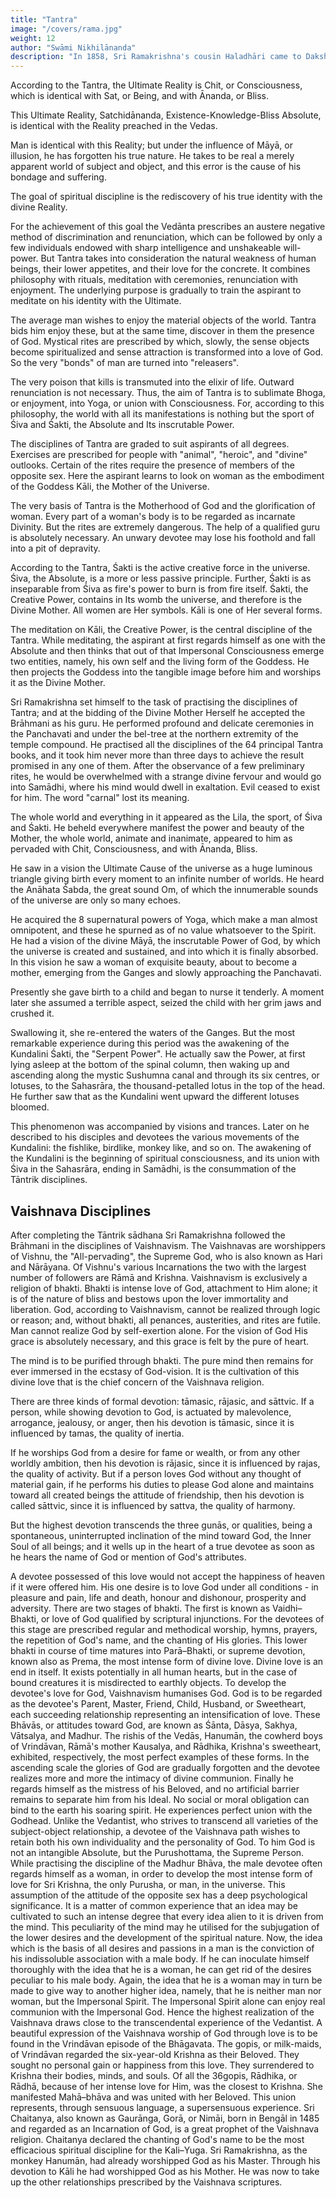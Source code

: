 ```yaml
---
title: "Tantra"
image: "/covers/rama.jpg"
weight: 12
author: "Swāmi Nikhilānanda"
description: "In 1858, Sri Ramakrishna's cousin Haladhāri came to Dakshineśwar and stayed there for 8 years"
---
```



According to the Tantra, the Ultimate Reality is Chit, or Consciousness, which is identical
with Sat, or Being, and with Ānanda, or Bliss. 

This Ultimate Reality, Satchidānanda, Existence-Knowledge-Bliss Absolute, is identical with the Reality preached in the Vedas.

Man is identical with this Reality; but under the influence of Māyā, or illusion, he has forgotten his true nature. He takes to be real a merely apparent world of subject and object, and this error is the cause of his bondage and suffering. 

The goal of spiritual discipline is the rediscovery of his true identity with the divine Reality.

For the achievement of this goal the Vedānta prescribes an austere negative method of discrimination and renunciation, which can be followed by only a few individuals endowed with sharp intelligence and unshakeable will-power. But Tantra takes into consideration the natural weakness of human beings, their lower appetites, and their love for the concrete. It combines philosophy with rituals, meditation with ceremonies, renunciation with enjoyment. The underlying purpose is gradually to train the aspirant to meditate on his identity with the Ultimate.

The average man wishes to enjoy the material objects of the world. Tantra bids him enjoy these, but at the same time, discover in them the presence of God. Mystical rites are prescribed by which, slowly, the sense objects become spiritualized and sense attraction is transformed into a love of God. So the very "bonds" of man are turned into "releasers". 

The very poison that kills is transmuted into the elixir of life. Outward renunciation is not necessary. Thus, the aim of Tantra is to sublimate Bhoga, or enjoyment, into Yoga, or union with Consciousness. For, according to this philosophy,
the world with all its manifestations is nothing but the sport of Śiva and Śakti, the
Absolute and Its inscrutable Power.

The disciplines of Tantra are graded to suit aspirants of all degrees. Exercises are prescribed for people with "animal", "heroic", and "divine" outlooks. Certain of the rites require the presence of members of the opposite sex. Here the aspirant learns to look on woman as the embodiment of the Goddess Kāli, the Mother of the Universe. 

The very basis of Tantra is the Motherhood of God and the glorification of woman. Every part of a woman's body is to be regarded as incarnate Divinity. But the rites are extremely dangerous. The help of a qualified guru is absolutely necessary. An unwary devotee may lose his foothold and fall into a pit of depravity.

According to the Tantra, Śakti is the active creative force in the universe. Śiva, the Absolute, is a more or less passive principle. Further, Śakti is as inseparable from Śiva as fire's power to burn is from fire itself. Śakti, the Creative Power, contains in Its womb the universe, and therefore is the Divine Mother. All women are Her symbols. Kāli is one of Her several forms. 

The meditation on Kāli, the Creative Power, is the central discipline of the Tantra. While meditating, the aspirant at first regards himself as one with the Absolute and then thinks that out of that Impersonal Consciousness emerge two entities,
namely, his own self and the living form of the Goddess. He then projects the Goddess
into the tangible image before him and worships it as the Divine Mother.

Sri Ramakrishna set himself to the task of practising the disciplines of Tantra; and at the bidding of the Divine Mother Herself he accepted the Brāhmani as his guru. He performed profound and delicate ceremonies in the Panchavati and under the bel-tree at the northern extremity of the temple compound. He practised all the disciplines of the 64 principal Tantra books, and it took him never more than three days to achieve the result promised in any one of them. After the observance of a few preliminary rites, he would be overwhelmed with a strange divine fervour and would go into Samādhi,
where his mind would dwell in exaltation. Evil ceased to exist for him. The word "carnal"
lost its meaning. 

The whole world and everything in it appeared as the Lila, the sport, of Śiva and Śakti. He beheld everywhere manifest the power and beauty of the Mother, the whole world, animate and inanimate, appeared to him as pervaded with Chit,
Consciousness, and with Ānanda, Bliss.

He saw in a vision the Ultimate Cause of the universe as a huge luminous triangle giving birth every moment to an infinite number of worlds. He heard the Anāhata Śabda, the great sound Om, of which the innumerable sounds of the universe are only so many echoes. 

He acquired the 8 supernatural powers of Yoga, which make a man almost omnipotent, and these he spurned as of no value whatsoever to the Spirit. He had a vision of the divine Māyā, the inscrutable Power of God, by which the universe is created and sustained, and into which it is finally absorbed. In this vision he saw a woman of exquisite beauty, about to become a mother, emerging from the Ganges and slowly approaching the Panchavati. 
 
Presently she gave birth to a child and began to nurse it tenderly. A moment later she assumed a terrible aspect, seized the child with her grim jaws and crushed it.

Swallowing it, she re-entered the waters of the Ganges. But the most remarkable experience during this period was the awakening of the Kundalini Śakti, the "Serpent Power". He actually saw the Power, at first lying asleep at the bottom of the spinal column, then waking up and ascending along the mystic Sushumna canal and through its six centres, or lotuses, to the Sahasrāra, the thousand-petalled lotus in the top of the head. He further saw that as the Kundalini went upward
the different lotuses bloomed.

This phenomenon was accompanied by visions and trances. Later on he described to his disciples and devotees the various movements of the Kundalini: the fishlike, birdlike, monkey like, and so on. The awakening of the
Kundalini is the beginning of spiritual consciousness, and its union with Śiva in the
Sahasrāra, ending in Samādhi, is the consummation of the Tāntrik disciplines.

<!-- About this time it was revealed to him that in a short while many devotees would seek his guidance. -->

## Vaishnava Disciplines

After completing the Tāntrik sādhana Sri Ramakrishna followed the Brāhmani in the disciplines of Vaishnavism. The Vaishnavas are worshippers of Vishnu, the "All-pervading", the Supreme God, who is also known as Hari and Nārāyana. Of Vishnu's
various Incarnations the two with the largest number of followers are Rāmā and Krishna.
Vaishnavism is exclusively a religion of bhakti. Bhakti is intense love of God, attachment
to Him alone; it is of the nature of bliss and bestows upon the lover immortality and
liberation. God, according to Vaishnavism, cannot be realized through logic or reason;
and, without bhakti, all penances, austerities, and rites are futile. Man cannot realize
God by self-exertion alone. For the vision of God His grace is absolutely necessary, and
this grace is felt by the pure of heart.

The mind is to be purified through bhakti. The pure mind then remains for ever immersed in the ecstasy of God-vision. It is the cultivation of this divine love that is the chief concern of the Vaishnava religion.

There are three kinds of formal devotion: tāmasic, rājasic, and sāttvic. If a person, while showing devotion to God, is actuated by malevolence, arrogance, jealousy, or anger, then his devotion is tāmasic, since it is influenced by tamas, the quality of inertia. 

If he worships God from a desire for fame or wealth, or from any other worldly ambition, then his devotion is rājasic, since it is influenced by rajas, the quality of activity. But if a person loves God without any thought of material gain, if he performs his duties to please God alone and maintains toward all created beings the attitude of friendship, then his devotion is called sāttvic, since it is influenced by sattva, the quality of harmony. 

But the highest devotion transcends the three gunās, or qualities, being a spontaneous, uninterrupted inclination of the mind toward God, the Inner Soul of all beings; and it wells up in the heart of a true devotee as soon as he hears the name of God or mention of God's attributes. 

A devotee possessed of this love would not accept the happiness of
heaven if it were offered him. His one desire is to love God under all conditions - in
pleasure and pain, life and death, honour and dishonour, prosperity and adversity.
There are two stages of bhakti. The first is known as Vaidhi–Bhakti, or love of God
qualified by scriptural injunctions. For the devotees of this stage are prescribed regular
and methodical worship, hymns, prayers, the repetition of God's name, and the chanting
of His glories. This lower bhakti in course of time matures into Parā–Bhakti, or supreme
devotion, known also as Prema, the most intense form of divine love. Divine love is an
end in itself. It exists potentially in all human hearts, but in the case of bound creatures
it is misdirected to earthly objects.
To develop the devotee's love for God, Vaishnavism humanises God. God is to be
regarded as the devotee's Parent, Master, Friend, Child, Husband, or Sweetheart, each
succeeding relationship representing an intensification of love. These Bhāvās, or attitudes
toward God, are known as Śānta, Dāsya, Sakhya, Vātsalya, and Madhur. The rishis of
the Vedās, Hanumān, the cowherd boys of Vrindāvan, Rāmā's mother Kausalya, and
Rādhika, Krishna's sweetheart, exhibited, respectively, the most perfect examples of
these forms. In the ascending scale the glories of God are gradually forgotten and the
devotee realizes more and more the intimacy of divine communion. Finally he regards
himself as the mistress of his Beloved, and no artificial barrier remains to separate him
from his Ideal. No social or moral obligation can bind to the earth his soaring spirit. He
experiences perfect union with the Godhead. Unlike the Vedantist, who strives to
transcend all varieties of the subject-object relationship, a devotee of the Vaishnava
path wishes to retain both his own individuality and the personality of God. To him God
is not an intangible Absolute, but the Purushottama, the Supreme Person.
While practising the discipline of the Madhur Bhāva, the male devotee often regards
himself as a woman, in order to develop the most intense form of love for Sri Krishna,
the only Purusha, or man, in the universe. This assumption of the attitude of the
opposite sex has a deep psychological significance. It is a matter of common experience
that an idea may be cultivated to such an intense degree that every idea alien to it is
driven from the mind. This peculiarity of the mind may he utilised for the subjugation of
the lower desires and the development of the spiritual nature. Now, the idea which is the
basis of all desires and passions in a man is the conviction of his indissoluble association
with a male body. If he can inoculate himself thoroughly with the idea that he is a
woman, he can get rid of the desires peculiar to his male body. Again, the idea that he is
a woman may in turn be made to give way to another higher idea, namely, that he is
neither man nor woman, but the Impersonal Spirit. The Impersonal Spirit alone can
enjoy real communion with the Impersonal God. Hence the highest realization of the
Vaishnava draws close to the transcendental experience of the Vedantist.
A beautiful expression of the Vaishnava worship of God through love is to be found in the
Vrindāvan episode of the Bhāgavata. The gopis, or milk-maids, of Vrindāvan regarded
the six-year-old Krishna as their Beloved. They sought no personal gain or happiness
from this love. They surrendered to Krishna their bodies, minds, and souls. Of all the
36gopis, Rādhika, or Rādhā, because of her intense love for Him, was the closest to
Krishna. She manifested Mahā–bhāva and was united with her Beloved. This union
represents, through sensuous language, a supersensuous experience.
Sri Chaitanya, also known as Gaurānga, Gorā, or Nimāi, born in Bengāl in 1485 and
regarded as an Incarnation of God, is a great prophet of the Vaishnava religion.
Chaitanya declared the chanting of God's name to be the most efficacious spiritual
discipline for the Kali–Yuga.
Sri Ramakrishna, as the monkey Hanumān, had already worshipped God as his Master.
Through his devotion to Kāli he had worshipped God as his Mother. He was now to take
up the other relationships prescribed by the Vaishnava scriptures.

